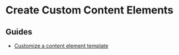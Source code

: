 # Create Custom Content Elements

## Guides

* [Customize a content element template](/20BuildingWebsites/10ContentManagement/20CreateCustomContentElements/CustomizeAContentElementTemplate.md)

